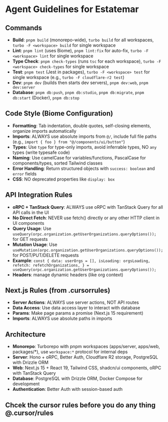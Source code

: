 # Agent Guidelines for Estatemar

## Commands
- **Build**: `pnpm build` (monorepo-wide), `turbo build` for all workspaces, `turbo -F <workspace> build` for single workspace
- **Lint**: `pnpm lint` (uses Biome), `pnpm lint:fix` for auto-fix, `turbo -F <workspace> lint` for single workspace
- **Type Check**: `pnpm check-types` (runs `tsc` for each workspace), `turbo -F <workspace> check-types` for single workspace
- **Test**: `pnpm test` (Jest in packages), `turbo -F <workspace> test` for single workspace (e.g., `turbo -F cloudflare-r2 test`)
- **Dev**: `pnpm dev` (builds then starts dev servers), `pnpm dev:web`, `pnpm dev:server`
- **Database**: `pnpm db:push`, `pnpm db:studio`, `pnpm db:migrate`, `pnpm db:start` (Docker), `pnpm db:stop`

## Code Style (Biome Configuration)
- **Formatting**: Tab indentation, double quotes, self-closing elements, organize imports automatically
- **Imports**: ALWAYS use absolute imports from `@/`, include full file paths (e.g., `import { foo } from "@/components/ui/button"`)
- **Types**: Use `type` for type-only imports, avoid inferrable types, NO `any` types (write typesafe code)
- **Naming**: Use camelCase for variables/functions, PascalCase for components/types, sorted Tailwind classes
- **Error Handling**: Return structured objects with `success: boolean` and `error` fields
- **CSS**: NO deprecated properties like `display: box`

## API Integration Rules
- **oRPC + TanStack Query**: ALWAYS use oRPC with TanStack Query for all API calls in the UI
- **No Direct Fetch**: NEVER use fetch() directly or any other HTTP client in UI components
- **Query Usage**: Use `useQuery(orpc.organization.getUserOrganizations.queryOptions());` for GET requests
- **Mutation Usage**: Use `useMutation(orpc.organization.getUserOrganizations.queryOptions());` for POST/PUT/DELETE requests
- **Example**: `const {
		data: userOrgs = [],
		isLoading: orgsLoading,
		refetch: refetchOrganizations,
	} = useQuery(orpc.organization.getUserOrganizations.queryOptions());`
- **Headers**: manage dynamic headers (like org context)

## Next.js Rules (from .cursorrules)
- **Server Actions**: ALWAYS use server actions, NOT API routes
- **Data Access**: Use data access layer to interact with database
- **Params**: Make page params a promise (Next.js 15 requirement)
- **Imports**: ALWAYS use absolute paths in imports

## Architecture
- **Monorepo**: Turborepo with pnpm workspaces (apps/server, apps/web, packages/*), use `workspace:*` protocol for internal deps
- **Server**: Hono + oRPC, Better Auth, Cloudflare R2 storage, PostgreSQL with Drizzle ORM
- **Web**: Next.js 15 + React 19, Tailwind CSS, shadcn/ui components, oRPC with TanStack Query
- **Database**: PostgreSQL with Drizzle ORM, Docker Compose for development
- **Authentication**: Better Auth with session-based auth

## Chcek the cursor rules before you do any thing @.cursor/rules